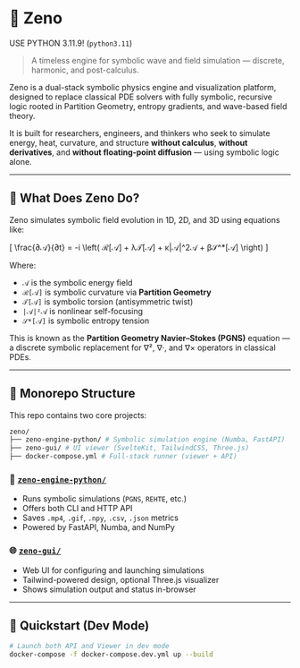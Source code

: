# 🧠 Zeno

USE PYTHON 3.11.9! (`python3.11`)

> A timeless engine for symbolic wave and field simulation — discrete, harmonic, and post-calculus.

Zeno is a dual-stack symbolic physics engine and visualization platform, designed to replace classical PDE solvers with fully symbolic, recursive logic rooted in Partition Geometry, entropy gradients, and wave-based field theory.

It is built for researchers, engineers, and thinkers who seek to simulate energy, heat, curvature, and structure **without calculus**, **without derivatives**, and **without floating-point diffusion** — using symbolic logic alone.

---

## 📐 What Does Zeno Do?

Zeno simulates symbolic field evolution in 1D, 2D, and 3D using equations like:

\[
\frac{∂𝒜}{∂t} = -i \left( ℛ[𝒜] + λ𝒯[𝒜] + κ|𝒜|^2𝒜 + β𝒮^*[𝒜] \right)
\]

Where:

- `𝒜` is the symbolic energy field
- `ℛ[𝒜]` is symbolic curvature via **Partition Geometry**
- `𝒯[𝒜]` is symbolic torsion (antisymmetric twist)
- `|𝒜|²𝒜` is nonlinear self-focusing
- `𝒮*[𝒜]` is symbolic entropy tension

This is known as the **Partition Geometry Navier–Stokes (PGNS)** equation — a discrete symbolic replacement for ∇², ∇·, and ∇× operators in classical PDEs.

---

## 🧰 Monorepo Structure

This repo contains two core projects:

```sh
zeno/
├── zeno-engine-python/ # Symbolic simulation engine (Numba, FastAPI)
├── zeno-gui/ # UI viewer (SvelteKit, TailwindCSS, Three.js)
├── docker-compose.yml # Full-stack runner (viewer + API)
```

### 🔬 [`zeno-engine-python/`](./zeno-engine-python)

- Runs symbolic simulations (`PGNS`, `REHTE`, etc.)
- Offers both CLI and HTTP API
- Saves `.mp4`, `.gif`, `.npy`, `.csv`, `.json` metrics
- Powered by FastAPI, Numba, and NumPy

### 🌐 [`zeno-gui/`](./zeno-gui)

- Web UI for configuring and launching simulations
- Tailwind-powered design, optional Three.js visualizer
- Shows simulation output and status in-browser

---

## 🚀 Quickstart (Dev Mode)

```bash
# Launch both API and Viewer in dev mode
docker-compose -f docker-compose.dev.yml up --build
